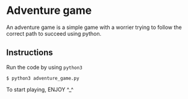# Adventure game
An adventure game is a simple game with a worrier trying to follow the correct path to succeed using python.

## Instructions
Run the code by using `python3`
```shell
$ python3 adventure_game.py
```


To start playing, ENJOY ^_^
